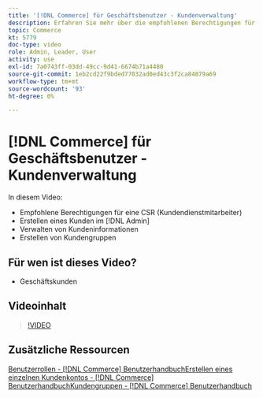 ```yaml
---
title: '[!DNL Commerce] für Geschäftsbenutzer - Kundenverwaltung'
description: Erfahren Sie mehr über die empfohlenen Berechtigungen für den Kundendienst, das Erstellen eines Kunden in der [!DNL Admin], das Verwalten von Kundeninformationen und das Erstellen von Kundengruppen.
topic: Commerce
kt: 5779
doc-type: video
role: Admin, Leader, User
activity: use
exl-id: 7a0743ff-03dd-49cc-9d41-6674b71a4480
source-git-commit: 1eb2cd22f9bded77032ad0ed43c3f2ca84879a69
workflow-type: tm+mt
source-wordcount: '93'
ht-degree: 0%

---
```


# [!DNL Commerce] für Geschäftsbenutzer - Kundenverwaltung

In diesem Video:

- Empfohlene Berechtigungen für eine CSR (Kundendienstmitarbeiter)
- Erstellen eines Kunden im [!DNL Admin]
- Verwalten von Kundeninformationen
- Erstellen von Kundengruppen

## Für wen ist dieses Video?

- Geschäftskunden

## Videoinhalt

>[!VIDEO](https://video.tv.adobe.com/v/36189?quality=12&learn=on)

## Zusätzliche Ressourcen

[Benutzerrollen -  [!DNL Commerce] BenutzerhandbuchErstellen ](https://docs.magento.com/user-guide/system/permissions-user-roles.html)
[eines einzelnen Kundenkontos -  [!DNL Commerce] BenutzerhandbuchKundengruppen - ](https://docs.magento.com/user-guide/customers/account-create.html)
[  [!DNL Commerce] Benutzerhandbuch](https://docs.magento.com/user-guide/customers/customer-groups.html)
